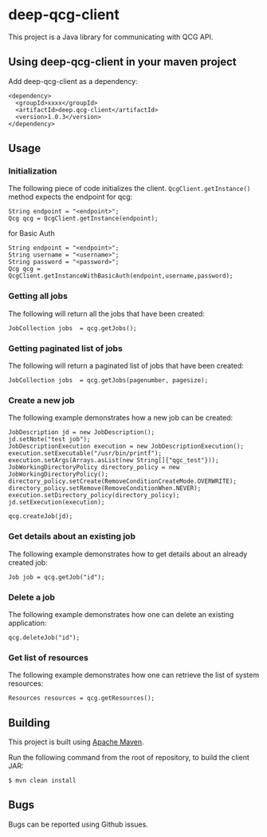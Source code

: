# deep-qcg-client

This project is a Java library for communicating with QCG API. 

## Using deep-qcg-client in your maven project

Add deep-qcg-client as a dependency:

```
<dependency>
  <groupId>xxxx</groupId>
  <artifactId>deep.qcg-client</artifactId>
  <version>1.0.3</version>
</dependency>
```


## Usage

### Initialization

The following piece of code initializes the client. ```QcgClient.getInstance()``` method expects the endpoint for qcg:

```
String endpoint = "<endpoint>";
Qcg qcg = QcgClient.getInstance(endpoint);
```

for Basic Auth

```
String endpoint = "<endpoint>";
String username = "<username>";
String password = "<password>";
Qcg qcg = QcgClient.getInstanceWithBasicAuth(endpoint,username,password);
```

### Getting all jobs

The following will return all the jobs that have been created:

```
JobCollection jobs  = qcg.getJobs();
```

### Getting paginated list of jobs

The following will return a paginated list of jobs that have been created:

```
JobCollection jobs  = qcg.getJobs(pagenumber, pagesize);
```

### Create a new job

The following example demonstrates how a new job can be created:

```
JobDescription jd = new JobDescription();
jd.setNote("test job");
JobDescriptionExecution execution = new JobDescriptionExecution();
execution.setExecutable("/usr/bin/printf");
execution.setArgs(Arrays.asList(new String[]{"qgc_test"}));
JobWorkingDirectoryPolicy directory_policy = new JobWorkingDirectoryPolicy();
directory_policy.setCreate(RemoveConditionCreateMode.OVERWRITE);
directory_policy.setRemove(RemoveConditionWhen.NEVER);	
execution.setDirectory_policy(directory_policy);
jd.setExecution(execution);

qcg.createJob(jd);
```

### Get details about an existing job

The following example demonstrates how to get details about an already created job:

```
Job job = qcg.getJob("id");
```

### Delete a job

The following example demonstrates how one can delete an existing application:

```
qcg.deleteJob("id");
```


### Get list of resources

The following example demonstrates how one can retrieve the list of system resources:

```
Resources resources = qcg.getResources();
```

## Building

This project is built using [Apache Maven](http://maven.apache.org/).

Run the following command from the root of repository, to build the client JAR:

```
$ mvn clean install
```

## Bugs

Bugs can be reported using Github issues.
